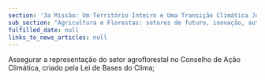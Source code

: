 ```yaml
---
section: '3a Missão: Um Território Inteiro e Uma Transição Climática Justa'
sub_section: "Agricultura e Florestas: setores de futuro, inovação, autonomia e investimento"
fulfilled_date: null
links_to_news_articles: null
---
```


Assegurar a representação do setor agroflorestal no Conselho de Ação Climática, criado pela Lei de Bases do Clima;